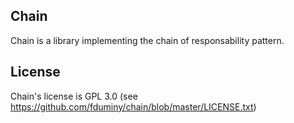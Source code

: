 ## Chain ##
Chain is a library implementing the chain of responsability pattern.

## License ##
Chain's license is GPL 3.0 (see https://github.com/fduminy/chain/blob/master/LICENSE.txt)

